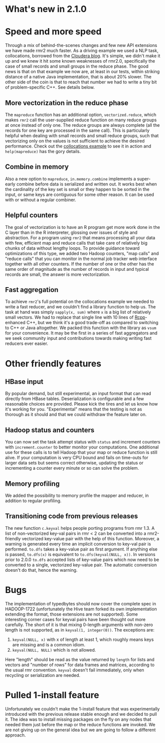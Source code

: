 # What's new in 2.1.0

# Speed and more speed

Through a mix of behind-the-scenes changes and few new API extensions we have made rmr2 much faster. As a driving example we used a NLP task, collocations, borrowed from the [Cloudera blog](http://blog.cloudera.com/blog/2013/01/a-guide-to-python-frameworks-for-hadoop/). It's simple, we didn't make it up and we knew it hit some known weaknesses of rmr2.0, specifically the case of small records and small groups in the reduce phase. The good news is that on that example we now are, at least in our tests, within striking distance of a native Java implementation, that is about 20% slower. The other side of the coin is that to reach that number we had to write a tiny bit of problem-specific C++. See details below.

## More vectorization in the reduce phase
The `mapreduce` function has an additional option, `vectorized.reduce`, which makes `rmr2` call the user-supplied reduce function on many reduce groups at once instead of only one. The reduce groups are always complete (all the records for one key are processed in the same call). This is particularly helpful when dealing with small records and small reduce groups, such that vectorizing only on the values is not sufficient to achieve the desired performance. Check out the [collocations example](../pkg/examples/collocations.R) to see it in action and `help(mapreduce)` has the gory details.

## Combine in memory
Also a new option to `mapreduce`, `in.memory.combine` implements a super-early combine before data is serialized and written out. It works best when the cardinality of the key set is small or they happen to be sorted in the input, or same keys are contiguous for some other reason. It can be used with or without a regular combiner. 

## Helpful counters
The goal of vectorization is to have an R program get more work done in the C layer than in the R interpreter, glossing over issues of style and abstraction. For a program using `rmr2` that means processing all your data with few, efficient map and reduce calls that take care of relatively big chunks of data without lengthy loops. To provide guidance toward optimizations of this type, we added two Hadoop counters, "map calls" and "reduce calls" that you can monitor in the normal job tracker web interface together with all other counters. If the number of one or the other has the same order of magnitude as the number of records in input and typical records are small, the answer is more vectorization.

## Fast aggregation
To achieve `rmr2`'s full potential on the collocations example we needed to write a fast reducer, and we couldn't find a library function to help us. The task at hand was simply `sapply(x, sum)` where `x` is a big list of relatively small vectors. We had to replace that single line with 10 lines of [Rcpp](http://dirk.eddelbuettel.com/code/rcpp.html)-enhanced C++, but we think it's a good trade-off as compared to switching to C++ or Java altogether. We packed this function with the library as `vsum` for your convenience. It may be the first in a series of fast aggregators and we seek community input and contributions towards making writing fast reducers ever easier.

# Other friendly features

## HBase input
By popular demand, but still experimental, an input format that can read directly from HBase tables. Deserialization is configurable and a few reasonable choices are provided. Please kick the tires and let us know how it's working for you. "Experimental" means that the testing is not as thorough as it should and that we could withdraw the feature later on.

## Hadoop status and counters
You can now set the task attempt status with `status` and increment counters with `increment.counter` to better monitor your computations. One additional use for these calls is to tell Hadoop that your map or reduce function is still alive. If your computation is very CPU bound and fails on time-outs for larger data sets but seems correct otherwise, updating the status or incrementing a counter every minute or so can solve the problem.

## Memory profiling
We added the possibility to memory profile the mapper and reducer, in addition to regular profiling.

## Transitioning code from previous releases
The new function `c.keyval` helps people porting programs from rmr 1.3. A list of non-vectorized key-val pairs in rmr < 2 can be converted into a rmr2-friendly vectorized key-value pair with the help of this function. Moreover, a warning is generated every time an implicit conversion to key-val pair is performed. `to.dfs` takes a key-value pair as first argument. If anything else is passed, `to.dfs(x)` is equivalent to `to.dfs(keyval(NULL, x))`. In versions prior to 2.0.0 `to.dfs` accepted lists of key-value pairs which now need to be converted to a single, vectorized key-value pair. The automatic conversion doesn't do that, hence the warning.

# Bugs
The implementation of typedbytes should now cover the complete spec in HADOOP-1722 (unfortunately the Hive team forked its own implementation extending the format, those extensions are not supported). Some interesting corner cases for keyval pairs have been thought out more carefully. The short of it is that mixing 0-length arguments with non-zero length is not supported, as in `keyval(1, integer(0))`. The exceptions are:

  1. `keyval(NULL, x)` with x of length at least 1, which roughly means keys are missing and is a common idiom.
  2. `keyval(NULL, NULL)` which is not allowed. 

Here "length" should be read as the value returned by `length` for lists and vectors and "number of rows" for data frames and matrices, according to the usual rmr convention. `keyval` doesn't fail immediately, only when recycling or serialization are needed.

# Pulled 1-install feature
Unfortunately we couldn't make the 1-install feature that was experimentally introduced with the previous release stable enough and we decided to pull it. The idea was to install missing packages on the fly on any nodes that needed them just before the map or the reduce functions are invoked. We are not giving up on the general idea but we are going to follow a different approach.
